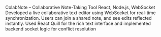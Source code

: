 ColabNote – Collaborative Note-Taking Tool React, Node.js, WebSocket
Developed a live collaborative text editor using WebSocket for real-time synchronization. Users can
join a shared note, and see edits reflected instantly. Used React Quill for the rich text interface and
implemented backend socket logic for conflict resolution
